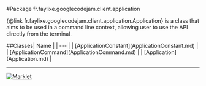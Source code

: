 #Package fr.faylixe.googlecodejam.client.application
<p>{@link fr.faylixe.googlecodejam.client.application.Application} is a class
 that aims to be used in a command line context, allowing user to use the
 API directly from the terminal.</p>
##Classes| Name |
| --- |
| [ApplicationConstant](ApplicationConstant.md) |
| [ApplicationCommand](ApplicationCommand.md) |
| [Application](Application.md) |

---

[![Marklet](https://img.shields.io/badge/Generated%20by-Marklet-green.svg)](https://github.com/Faylixe/marklet)